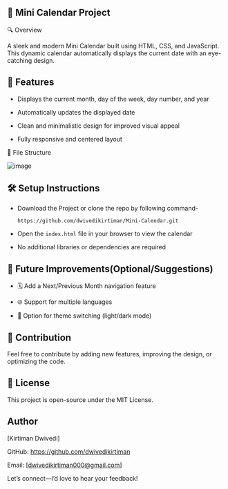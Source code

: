## 📅 Mini Calendar Project

🔍 Overview

A sleek and modern Mini Calendar built using HTML, CSS, and JavaScript. This dynamic calendar automatically displays the current date with an eye-catching design.

## 🌟 Features

- Displays the current month, day of the week, day number, and year

- Automatically updates the displayed date

- Clean and minimalistic design for improved visual appeal

- Fully responsive and centered layout

📂 File Structure

![image](https://github.com/user-attachments/assets/accf5627-f4c9-4329-aa25-c6f32302a597)


## 🛠️ Setup Instructions

- Download the Project or clone the repo by following command-

     ```https://github.com/dwivedikirtiman/Mini-Calendar.git```

- Open the ```index.html``` file in your browser to view the calendar

- No additional libraries or dependencies are required

## 🚀 Future Improvements(Optional/Suggestions)

- 🗓️ Add a Next/Previous Month navigation feature

- 🌐 Support for multiple languages

- 🎨 Option for theme switching (light/dark mode)

## 🤝 Contribution

Feel free to contribute by adding new features, improving the design, or optimizing the code.

## 📜 License

This project is open-source under the MIT License.

## Author

[Kirtiman Dwivedi]

GitHub: https://github.com/dwivedikirtiman

Email: [dwivedikirtiman000@gmail.com]

Let’s connect—I’d love to hear your feedback!

